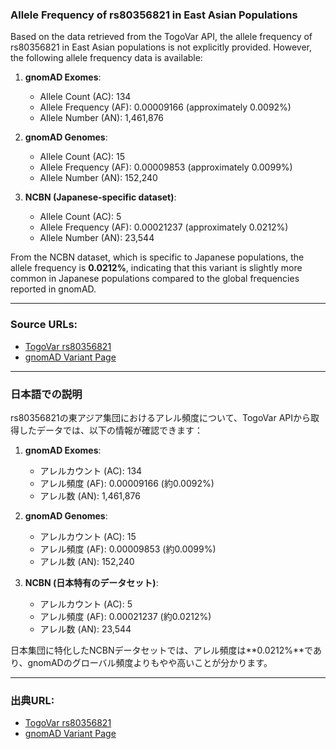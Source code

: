 ### Allele Frequency of rs80356821 in East Asian Populations

Based on the data retrieved from the TogoVar API, the allele frequency of rs80356821 in East Asian populations is not explicitly provided. However, the following allele frequency data is available:

1. **gnomAD Exomes**:  
   - Allele Count (AC): 134  
   - Allele Frequency (AF): 0.00009166 (approximately 0.0092%)  
   - Allele Number (AN): 1,461,876  

2. **gnomAD Genomes**:  
   - Allele Count (AC): 15  
   - Allele Frequency (AF): 0.00009853 (approximately 0.0099%)  
   - Allele Number (AN): 152,240  

3. **NCBN (Japanese-specific dataset)**:  
   - Allele Count (AC): 5  
   - Allele Frequency (AF): 0.00021237 (approximately 0.0212%)  
   - Allele Number (AN): 23,544  

From the NCBN dataset, which is specific to Japanese populations, the allele frequency is **0.0212%**, indicating that this variant is slightly more common in Japanese populations compared to the global frequencies reported in gnomAD.

---

### Source URLs:
- [TogoVar rs80356821](https://togovar.org/variant/tgv371136709)  
- [gnomAD Variant Page](https://gnomad.broadinstitute.org/variant/11-5226762-CAAAG-C?dataset=gnomad_r4)

---

### 日本語での説明

rs80356821の東アジア集団におけるアレル頻度について、TogoVar APIから取得したデータでは、以下の情報が確認できます：

1. **gnomAD Exomes**:  
   - アレルカウント (AC): 134  
   - アレル頻度 (AF): 0.00009166 (約0.0092%)  
   - アレル数 (AN): 1,461,876  

2. **gnomAD Genomes**:  
   - アレルカウント (AC): 15  
   - アレル頻度 (AF): 0.00009853 (約0.0099%)  
   - アレル数 (AN): 152,240  

3. **NCBN (日本特有のデータセット)**:  
   - アレルカウント (AC): 5  
   - アレル頻度 (AF): 0.00021237 (約0.0212%)  
   - アレル数 (AN): 23,544  

日本集団に特化したNCBNデータセットでは、アレル頻度は**0.0212%**であり、gnomADのグローバル頻度よりもやや高いことが分かります。

---

### 出典URL:
- [TogoVar rs80356821](https://togovar.org/variant/tgv371136709)  
- [gnomAD Variant Page](https://gnomad.broadinstitute.org/variant/11-5226762-CAAAG-C?dataset=gnomad_r4)